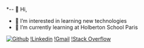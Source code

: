 *-- 👋 Hi,
- 👀 I’m interested in learning new technologies
- 🌱 I’m currently learning at Holberton School Paris

[![Github](https://img.shields.io/badge/Github-000000?&style=for-the-badge&logo=github&logoColor=white)](https://github.com/Holbiwan)
[!Linkedin](https://img.shields.io/badge/linkedin-%230077B5.svg?&style=for-the-badge&logo=linkedin&logoColor=white)
[!Gmail](https://img.shields.io/badge/gmail-D14836?&style=for-the-badge&logo=gmail&logoColor=white)
[!Stack Overflow](https://img.shields.io/badge/-Stackoverflow-FE7A16?style=for-the-badge&logo=stack-overflow&logoColor=white)

<!---
Holbiwan/Holbiwan is a ✨ special ✨ repository because its `README.md` (this file) appears on your GitHub profile.
You can click the Preview link to take a look at your changes.
--->
